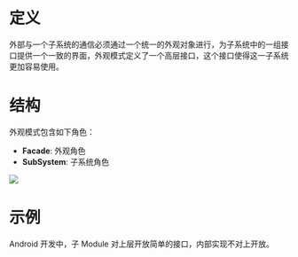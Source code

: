 # 定义

外部与一个子系统的通信必须通过一个统一的外观对象进行，为子系统中的一组接口提供一个一致的界面，外观模式定义了一个高层接口，这个接口使得这一子系统更加容易使用。

# 结构

外观模式包含如下角色：

* **Facade**: 外观角色
* **SubSystem**: 子系统角色

![](https://i.imgur.com/cl3LrBc.png)

# 示例

Android 开发中，子 Module 对上层开放简单的接口，内部实现不对上开放。